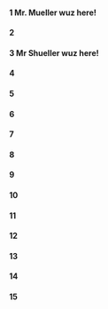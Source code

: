 #### 1 Mr. Mueller wuz here!
#### 2
#### 3 Mr Shueller wuz here!
#### 4
#### 5 
#### 6
#### 7 
#### 8
#### 9
#### 10
#### 11
#### 12
#### 13
#### 14
#### 15